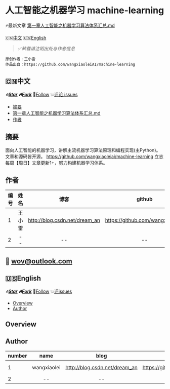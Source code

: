 人工智能之机器学习 machine-learning
==============================

:zap:最新文章 [第一章人工智能之机器学习算法体系汇总.md](./article/第1章人工智能之机器学习算法体系汇总.md)

:cn:[中文](#中文)  :us:[English](#english)

> :white_check_mark:*转载请注明出处与作者信息*
```
原创作者：王小雷
作品出自：https://github.com/wangxiaoleiAI/machine-learning
```



:cn:中文
-------
***:star:[Star](https://github.com/wangxiaoleiAI/machine-learning.git)***
***:fire:[Fork](https://github.com/wangxiaoleiAI/machine-learning.git)*** :rocket:[Follow](https://github.com/wangxiaoleiAI)
 :boom:[评论 issues](https://github.com/wangxiaoleiAI/machine-learning/issues/2)
- [摘要](#摘要)
- [第一章人工智能之机器学习算法体系汇总.md](./article/第1章人工智能之机器学习算法体系汇总.md)
- [作者](#作者)

摘要
--------
面向人工智能的机器学习，讲解主流机器学习算法原理和编程实现(主Python)。文章和源码皆开源。 https://github.com/wangxiaoleiai/machine-learning 立志每周【周日】文章更新1+，努力构建机器学习体系。

作者
---------
|编号|  姓名 |             博客              | github                  |加入时间|
| :-- | :----: | :-----------------------: | :--------------------: | ---: |
|1  | 王小雷 | http://blog.csdn.net/dream_an | https://github.com/wangxiaoleiAI |2017-7-24|
|2  |--|--|--|--|

:email:  wov@outlook.com
----


:us:English
---------

***:star:[Star](https://github.com/wangxiaoleiAI/machine-learning.git)***
***:fire:[Fork](https://github.com/wangxiaoleiAI/machine-learning.git)*** :rocket:[Follow](https://github.com/wangxiaoleiAI)
 :boom:[评issues](https://github.com/wangxiaoleiAI/machine-learning/issues/2)

- [Overview](#overview)
- [Author](#author)

Overview
--------





Author
---------

|number|  name |             blog          | github                  |join|
| :-- | :----: | :-----------------------: | :--------------------: | ---: |
|1  | wangxiaolei | http://blog.csdn.net/dream_an | https://github.com/wangxiaoleiAI |2017-7-24|
|2  |--|--|--|--|
